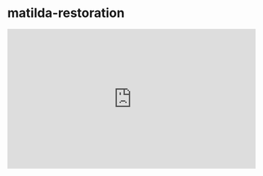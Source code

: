 # matilda-restoration

<iframe width="560" height="315" src="https://www.youtube-nocookie.com/embed/3SzwsqPXLCs?si=wzTqeujec9GPCito" title="YouTube video player" frameborder="0" allow="accelerometer; autoplay; clipboard-write; encrypted-media; gyroscope; picture-in-picture; web-share" referrerpolicy="strict-origin-when-cross-origin" allowfullscreen></iframe>
